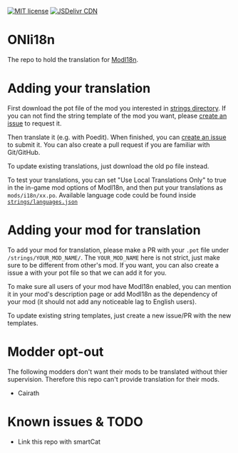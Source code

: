 [![MIT license](https://img.shields.io/badge/License-MIT-blue.svg)](https://lbesson.mit-license.org/)
[![JSDelivr CDN](https://data.jsdelivr.com/v1/package/gh/ONI-Wiki-zh/ONIi18n/badge?style=rounded)](https://www.jsdelivr.com/package/gh/ONI-Wiki-zh/ONIi18n)

# ONIi18n
The repo to hold the translation for [ModI18n](https://github.com/ONI-Wiki-zh/ModI18n).

# Adding your translation
First download the pot file of the mod you interested in [strings directory](/strings). If you can not find the string template of the mod you want, please [create an issue](https://github.com/ONI-Wiki-zh/ONIi18n/issues) to request it.

Then translate it (e.g. with Poedit). When finished, you can [create an issue](https://github.com/ONI-Wiki-zh/ONIi18n/issues) to submit it. You can also create a pull request if you are familiar with Git/GitHub.

To update existing translations, just download the old po file instead.

To test your translations, you can set "Use Local Translations Only" to true in the in-game mod options of ModI18n, and then put your translations as `mods/i18n/xx.po`. Available language code could be found inside [`strings/languages.json`](/strings/languages.json)

# Adding your mod for translation
To add your mod for translation, please make a PR with your `.pot` file under `/strings/YOUR_MOD_NAME/`. The `YOUR_MOD_NAME` here is not strict, just make sure to be different from other's mod. If you want, you can also create a issue a with your pot file so that we can add it for you.

To make sure all users of your mod have ModI18n enabled, you can mention it in your mod's description page or add ModI18n as the dependency of your mod (it should not add any noticeable lag to English users).

To update existing string templates, just create a new issue/PR with the new templates.

# Modder opt-out
The following modders don't want their mods to be translated without thier supervision. Therefore this repo can't provide translation for their mods.
* Cairath

# Known issues & TODO
- Link this repo with smartCat
